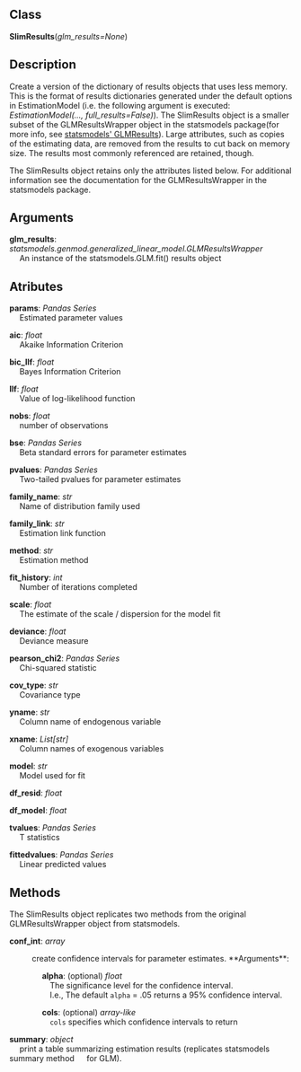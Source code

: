 ## Class
**SlimResults**(*glm_results=None*)

## Description
Create a version of the dictionary of results objects that uses less memory. This is the format of results dictionaries generated under the default options in EstimationModel (i.e. the following argument is executed: *EstimationModel(..., full_results=False)*). The SlimResults object is a smaller subset of the GLMResultsWrapper object in the statsmodels package(for more info, see [statsmodels' GLMResults](https://www.statsmodels.org/0.6.1/generated/statsmodels.genmod.generalized_linear_model.GLMResults.html)). Large attributes, such as copies of the estimating data, are removed from the results to cut back on memory size.  The results most commonly referenced are retained, though.

The SlimResults object retains only the attributes listed below. For additional information see the documentation for the GLMResultsWrapper in the statsmodels package.
## Arguments
**glm_results**: *statsmodels.genmod.generalized_linear_model.GLMResultsWrapper* <br>
&emsp; An instance of the statsmodels.GLM.fit() results object 

## Atributes
**params**: *Pandas Series* <br>
 &emsp; Estimated parameter values 

**aic**: *float* <br>
 &emsp; Akaike Information Criterion 

**bic_llf**: *float* <br>
 &emsp; Bayes Information Criterion 

**llf**: *float* <br>
 &emsp; Value of log-likelihood function 

**nobs**: *float* <br>
 &emsp; number of observations 

**bse**: *Pandas Series* <br>
 &emsp; Beta standard errors for parameter estimates 

**pvalues**: *Pandas Series* <br>
 &emsp; Two-tailed pvalues for parameter estimates 

**family_name**: *str* <br>
 &emsp; Name of distribution family used 

**family_link**: *str* <br>
 &emsp; Estimation link function 

**method**: *str* <br>
 &emsp; Estimation method 

**fit_history**: *int* <br>
 &emsp; Number of iterations completed 

**scale**: *float* <br>
 &emsp; The estimate of the scale / dispersion for the model fit 

**deviance**: *float*<br>
 &emsp; Deviance measure 

**pearson_chi2**: *Pandas Series* <br>
 &emsp; Chi-squared statistic 

**cov_type**: *str*<br>
 &emsp; Covariance type 

**yname**: *str*<br>
 &emsp; Column name of endogenous variable 

**xname**: *List[str]*<br>
 &emsp; Column names of exogenous variables 

**model**: *str*<br>
 &emsp; Model used for fit 

**df_resid**: *float*

**df_model**: *float*

**tvalues**: *Pandas Series* <br>
&emsp; T statistics

**fittedvalues**: *Pandas Series* <br>
&emsp; Linear predicted values 

## Methods
The SlimResults object replicates two methods from the original GLMResultsWrapper object from statsmodels.

**conf_int**: *array*
<dd> create confidence intervals for parameter estimates. 
**Arguments**: <br>

&emsp; **alpha**: (optional) *float* <br>
&emsp;&emsp; The significance level for the confidence interval. <br>
&emsp;&emsp; I.e., The default `alpha` = .05 returns a 95% confidence interval.
            
&emsp; **cols**: (optional) *array-like* <br> 
&emsp;&emsp; `cols` specifies which confidence intervals to return
</dd>


**summary**: *object* <br>
&emsp; print a table summarizing estimation results (replicates statsmodels summary method 
&emsp; for GLM). 
